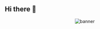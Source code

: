 ## Hi there 👋
<p align="center">
  <img src="https://github.com/user-attachments/assets/fbcf9e4b-5a8c-4be3-8456-da7f80b1d1c0" alt="banner" />
</p>
<!--!

**doll-exe/doll-exe** is a ✨ _special_ ✨ repository because its `README.md` (this file) appears on your GitHub profile.

Here are some ideas to get you started:

- 🔭 I’m currently working on ...
- 🌱 I’m currently learning ...
- 👯 I’m looking to collaborate on ...
- 🤔 I’m looking for help with ...
- 💬 Ask me about ...
- 📫 How to reach me: ...
- 😄 Pronouns: ...
- ⚡ Fun fact: ...
-->

